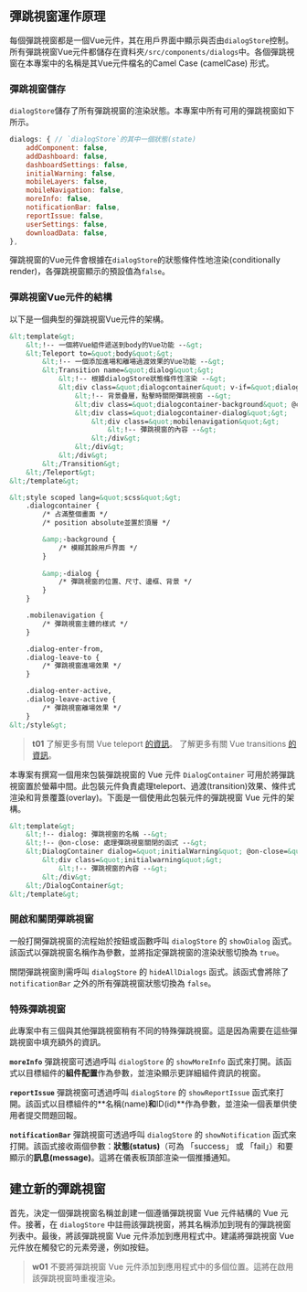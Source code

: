 ## 彈跳視窗運作原理
每個彈跳視窗都是一個Vue元件，其在用戶界面中顯示與否由`dialogStore`控制。所有彈跳視窗Vue元件都儲存在資料夾`/src/components/dialogs`中。各個彈跳視窗在本專案中的名稱是其Vue元件檔名的Camel Case (camelCase) 形式。

### 彈跳視窗儲存
`dialogStore`儲存了所有彈跳視窗的渲染狀態。本專案中所有可用的彈跳視窗如下所示。

```js
dialogs: { // `dialogStore`的其中一個狀態(state)
    addComponent: false,
    addDashboard: false,
    dashboardSettings: false,
    initialWarning: false,
    mobileLayers: false,
    mobileNavigation: false,
    moreInfo: false,
    notificationBar: false,
    reportIssue: false,
    userSettings: false,
    downloadData: false,
},
```

彈跳視窗的Vue元件會根據在`dialogStore`的狀態條件性地渲染(conditionally render)，各彈跳視窗顯示的預設值為`false`。

### 彈跳視窗Vue元件的結構
以下是一個典型的彈跳視窗Vue元件的架構。

```html
&lt;template&gt;
    &lt;!-- 一個將Vue組件遞送到body的Vue功能 --&gt;
    &lt;Teleport to=&quot;body&quot;&gt; 
        &lt;!-- 一個添加進場和離場過渡效果的Vue功能 --&gt;
        &lt;Transition name=&quot;dialog&quot;&gt; 
            &lt;!-- 根據dialogStore狀態條件性渲染 --&gt;
            &lt;div class=&quot;dialogcontainer&quot; v-if=&quot;dialogStore.dialogs.mobileNavigation&quot;&gt; 
                &lt;!-- 背景疊層，點擊時關閉彈跳視窗 --&gt;
                &lt;div class=&quot;dialogcontainer-background&quot; @click=&quot;dialogStore.hideAllDialogs&quot;&gt;&lt;/div&gt;
                &lt;div class=&quot;dialogcontainer-dialog&quot;&gt;
                    &lt;div class=&quot;mobilenavigation&quot;&gt;
                        &lt;!-- 彈跳視窗的內容 --&gt;
                    &lt;/div&gt;
                &lt;/div&gt;
            &lt;/div&gt;
        &lt;/Transition&gt;
    &lt;/Teleport&gt;
&lt;/template&gt;
```

```html
&lt;style scoped lang=&quot;scss&quot;&gt;
    .dialogcontainer {
        /* 占滿整個畫面 */
        /* position absolute並置於頂層 */

        &amp;-background {
            /* 模糊其餘用戶界面 */
        }
        
        &amp;-dialog {
            /* 彈跳視窗的位置、尺寸、邊框、背景 */
        }
    }

    .mobilenavigation {
        /* 彈跳視窗主體的樣式 */
    }

    .dialog-enter-from,
    .dialog-leave-to {
        /* 彈跳視窗進場效果 */
    }

    .dialog-enter-active,
    .dialog-leave-active {
        /* 彈跳視窗離場效果 */
    }
&lt;/style&gt;
```

>**t01**
>了解更多有關 Vue teleport [的資訊](https://vuejs.org/guide/built-ins/teleport.html)。
>了解更多有關 Vue transitions [的資訊](https://vuejs.org/guide/built-ins/transition.html)。

本專案有撰寫一個用來包裝彈跳視窗的 Vue 元件 `DialogContainer` 可用於將彈跳視窗置於螢幕中間。此包裝元件負責處理teleport、過渡(transition)效果、條件式渲染和背景覆蓋(overlay)。下面是一個使用此包裝元件的彈跳視窗 Vue 元件的架構。


```html
&lt;template&gt;
    &lt;!-- dialog: 彈跳視窗的名稱 --&gt;
    &lt;!-- @on-close: 處理彈跳視窗關閉的函式 --&gt;
    &lt;DialogContainer dialog=&quot;initialWarning&quot; @on-close=&quot;handleClose&quot;&gt;
        &lt;div class=&quot;initialwarning&quot;&gt;
            &lt;!-- 彈跳視窗的內容 --&gt;
        &lt;/div&gt;
    &lt;/DialogContainer&gt;
&lt;/template&gt;
```

### 開啟和關閉彈跳視窗
一般打開彈跳視窗的流程始於按鈕或函數呼叫 `dialogStore` 的 `showDialog` 函式。該函式以彈跳視窗名稱作為參數，並將指定彈跳視窗的渲染狀態切換為 `true`。

關閉彈跳視窗則需呼叫 `dialogStore` 的 `hideAllDialogs` 函式。該函式會將除了 `notificationBar` 之外的所有彈跳視窗狀態切換為 `false`。

### 特殊彈跳視窗
此專案中有三個與其他彈跳視窗稍有不同的特殊彈跳視窗。這是因為需要在這些彈跳視窗中填充額外的資訊。

**`moreInfo`** 彈跳視窗可透過呼叫 `dialogStore` 的 `showMoreInfo` 函式來打開。該函式以目標組件的**組件配置**作為參數，並渲染顯示更詳細組件資訊的視窗。

**`reportIssue`** 彈跳視窗可透過呼叫 `dialogStore` 的 `showReportIssue` 函式來打開。該函式以目標組件的**名稱(name)**和**ID(id)**作為參數，並渲染一個表單供使用者提交問題回報。

**`notificationBar`** 彈跳視窗可透過呼叫 `dialogStore` 的 `showNotification` 函式來打開。該函式接收兩個參數：**狀態(status)**（可為 「success」 或 「fail」）和要顯示的**訊息(message)**。這將在儀表板頂部渲染一個推播通知。

## 建立新的彈跳視窗
首先，決定一個彈跳視窗名稱並創建一個遵循彈跳視窗 Vue 元件結構的 Vue 元件。接著，在 `dialogStore` 中註冊該彈跳視窗，將其名稱添加到現有的彈跳視窗列表中。最後，將該彈跳視窗 Vue 元件添加到應用程式中。建議將彈跳視窗 Vue 元件放在觸發它的元素旁邊，例如按鈕。

>**w01**
>不要將彈跳視窗 Vue 元件添加到應用程式中的多個位置。這將在啟用該彈跳視窗時重複渲染。
